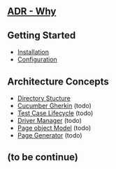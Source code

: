 ## [ADR - Why](https://github.com/linagora/twake-selenium-appium/wiki/ADR-%E2%80%90-Why)

## Getting Started
- [Installation](https://github.com/linagora/twake-selenium-appium/wiki/Installation)
- [Configuration](https://github.com/linagora/twake-selenium-appium/wiki/Configuration)

## Architecture Concepts
- [Directory Stucture](https://github.com/linagora/twake-selenium-appium/wiki/Directory-Stucture)
- [Cucumber Gherkin](https://github.com/linagora/twake-selenium-appium/wiki/Cucumber-Gherkin) (todo)
- [Test Case Lifecycle](https://github.com/linagora/twake-selenium-appium/wiki/Test-Case-Lifecycle) (todo)
- [Driver Manager](https://github.com/linagora/twake-selenium-appium/wiki/Driver-Manager) (todo)
- [Page object Model](https://github.com/linagora/twake-selenium-appium/wiki/Page-object-Model) (todo)
- [Page Generator](https://github.com/linagora/twake-selenium-appium/wiki/Page-Generator) (todo)

## (to be continue)
